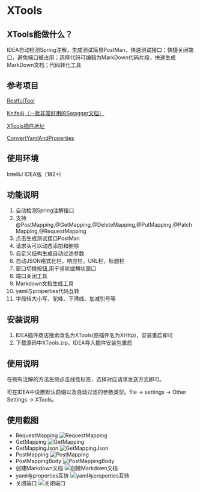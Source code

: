 # XTools

## XTools能做什么？
IDEA自动检测Spring注解，生成测试简易PostMan，快速测试接口；快捷关闭端口，避免端口被占用；选择代码可编辑为MarkDown代码片段，快速生成MarkDown文档；代码转化工具

## 参考项目

[RestfulTool](https://gitee.com/zys981029/RestfulTool)

[Knife4j（一款非常好用的Swagger文档）](https://doc.xiaominfo.com/)

[XTools插件地址](https://plugins.jetbrains.com/plugin/14400-xtools)

[ConvertYamlAndProperties](https://github.com/chencn/ConvertYamlAndProperties)

## 使用环境
IntelliJ IDEA版（182+)

## 功能说明

1.  自动检测Spring注解接口
2.  支持@PostMapping,@GetMapping,@DeleteMapping,@PutMapping,@PatchMapping,@RequestMapping
3.  点击生成测试接口PostMan
4.  请求头可以动态添加和删除
5.  自定义结构生成自动过滤参数
6.  自动JSON格式化栏，响应栏，URL栏，标题栏
7.  窗口切换按钮,用于竖状或横状窗口
8.  端口关闭工具
9.  Markdown文档生成工具
10. yaml与properties代码互转
11. 字段转大小写、驼峰、下滑线、加减引号等

## 安装说明

1. IDEA插件商店搜索改名为XTools(原插件名为XHttp)，安装重启即可
2. 下载源码中XTools.zip，IDEA导入插件安装包重启

## 使用说明

在拥有注解的方法左侧点击线性标签，选择对应请求发送方式即可。

可在IDEA中设置默认前缀以及自动过滤的参数类型。file -> settings -> Other Settings -> XTools。

## 使用截图
- RequestMapping
![RequestMapping](https://images.gitee.com/uploads/images/2021/0524/162324_fe6774c8_4832857.gif "requestmapping.gif")
- GetMapping
![GetMapping](https://images.gitee.com/uploads/images/2021/0524/162515_aeadf176_4832857.gif "getmapping.gif")
- GetMappingJson
![GetMappingJson](https://images.gitee.com/uploads/images/2021/0524/162526_e6c1b49c_4832857.gif "getmappingjson.gif")
- PostMapping
![PostMapping](https://images.gitee.com/uploads/images/2021/0524/162542_1197f1ae_4832857.gif "postmapping.gif")
- PostMappingBody
![PostMappingBody](https://images.gitee.com/uploads/images/2021/0524/162552_197413a3_4832857.gif "postmappingbody.gif")
- 创建Markdown文档
![创建Markdown文档](https://images.gitee.com/uploads/images/2021/0524/162608_b3171a38_4832857.gif "md.gif")
- yaml与properties互转
![yaml与properties互转](https://images.gitee.com/uploads/images/2021/0524/162623_1a19cb3c_4832857.gif "p2y.gif")
- 关闭端口
![关闭端口](https://images.gitee.com/uploads/images/2021/0524/162635_2c27e136_4832857.gif "port.gif")
